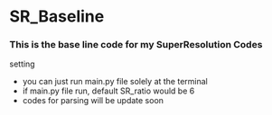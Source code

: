 # SR_Baseline

### This is the base line code for my SuperResolution Codes

setting 
- you can just run main.py file solely at the terminal
- if main.py file run, default SR_ratio would be 6
- codes for parsing will be update soon
